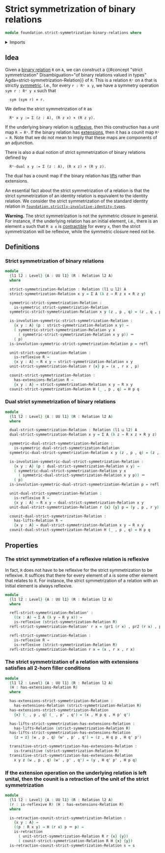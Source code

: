 # Strict symmetrization of binary relations

```agda
module foundation.strict-symmetrization-binary-relations where
```

<details><summary>Imports</summary>

```agda
open import foundation.binary-relations
open import foundation.binary-relations-with-extensions
open import foundation.binary-relations-with-lifts
open import foundation.dependent-pair-types
open import foundation.universe-levels

open import foundation-core.cartesian-product-types
open import foundation-core.identity-types
open import foundation-core.retractions
```

</details>

## Idea

Given a [binary relation](foundation.binary-relations.md) `R` on `A`, we can
construct a
{{#concept "strict symmetrization" Disambiguation="of binary relations valued in types" Agda=strict-symmetrization-Relation}}
of `R`. This is a relation `Rˢ` on `A` that is strictly
[symmetric](foundation.symmetric-binary-relations.md). I.e., for every
`r : Rˢ x y`, we have a symmetry operation `sym r : Rˢ y x` such that

```text
  sym (sym r) ≐ r.
```

We define the strict symmetrization of `R` as

```text
  Rˢ x y := Σ (z : A), (R z x) × (R z y).
```

If the underlying binary relation is
[reflexive](foundation.reflexive-relations.md), then this construction has a
unit map `R → Rˢ`. If the binary relation has
[extensions](foundation.binary-relations-with-extensions.md), then it has a
counit map `Rˢ → R`. Note that we do not mean to imply that these maps are
components of an adjunction.

There is also a dual notion of strict symmetrization of binary relations defined
by

```text
  Rˢ-dual x y := Σ (z : A), (R x z) × (R y z).
```

The dual has a counit map if the binary relation has
[lifts](foundation.binary-relations-with-lifts.md) rather than extensions.

An essential fact about the strict symmetrization of a relation is that the
strict symmetrization of an identity relation is equivalent to the identity
relation. We consider the strict symmetrization of the standard identity
relation in
[`foundation.strictly-involutive-identity-types`](foundation.strictly-involutive-identity-types.md).

**Warning.** The strict symmetrization is not the symmetric closure in general.
For instance, if the underlying relation has an initial element, i.e., there is
an element `a` such that `R a x` is
[contractible](foundation-core.contractible-types.md) for every `x`, then the
strict symmetrization will be reflexive, while the symmetric closure need not
be.

## Definitions

### Strict symmetrization of binary relations

```agda
module _
  {l1 l2 : Level} {A : UU l1} (R : Relation l2 A)
  where

  strict-symmetrization-Relation : Relation (l1 ⊔ l2) A
  strict-symmetrization-Relation x y = Σ A (λ z → R z x × R z y)

  symmetric-strict-symmetrization-Relation :
    is-symmetric strict-symmetrization-Relation
  symmetric-strict-symmetrization-Relation x y (z , p , q) = (z , q , p)

  is-involution-symmetric-strict-symmetrization-Relation :
    {x y : A} (p : strict-symmetrization-Relation x y) →
    ( symmetric-strict-symmetrization-Relation y x
      ( symmetric-strict-symmetrization-Relation x y p)) ＝
    ( p)
  is-involution-symmetric-strict-symmetrization-Relation p = refl

  unit-strict-symmetrization-Relation :
    is-reflexive R →
    {x y : A} → R x y → strict-symmetrization-Relation x y
  unit-strict-symmetrization-Relation r {x} p = (x , r x , p)

  counit-strict-symmetrization-Relation :
    has-extensions-Relation R →
    {x y : A} → strict-symmetrization-Relation x y → R x y
  counit-strict-symmetrization-Relation H (_ , p , q) = H p q
```

### Dual strict symmetrization of binary relations

```agda
module _
  {l1 l2 : Level} {A : UU l1} (R : Relation l2 A)
  where

  dual-strict-symmetrization-Relation : Relation (l1 ⊔ l2) A
  dual-strict-symmetrization-Relation x y = Σ A (λ z → R x z × R y z)

  symmetric-dual-strict-symmetrization-Relation :
    is-symmetric dual-strict-symmetrization-Relation
  symmetric-dual-strict-symmetrization-Relation x y (z , p , q) = (z , q , p)

  is-involution-symmetric-dual-strict-symmetrization-Relation :
    {x y : A} (p : dual-strict-symmetrization-Relation x y) →
    ( symmetric-dual-strict-symmetrization-Relation y x
      ( symmetric-dual-strict-symmetrization-Relation x y p)) ＝
    ( p)
  is-involution-symmetric-dual-strict-symmetrization-Relation p = refl

  unit-dual-strict-symmetrization-Relation :
    is-reflexive R →
    {x y : A} → R x y → dual-strict-symmetrization-Relation x y
  unit-dual-strict-symmetrization-Relation r {x} {y} p = (y , p , r y)

  counit-dual-strict-symmetrization-Relation :
    has-lifts-Relation R →
    {x y : A} → dual-strict-symmetrization-Relation x y → R x y
  counit-dual-strict-symmetrization-Relation H (_ , p , q) = H p q
```

## Properties

### The strict symmetrization of a reflexive relation is reflexive

In fact, `R` does not have to be reflexive for the strict symmetrization to be
reflexive. It suffices that there for every element of `A` is some other element
that relates to it. For instance, the strict symmetrization of a relation with
an initial element is always reflexive.

```agda
module _
  {l1 l2 : Level} {A : UU l1} (R : Relation l2 A)
  where

  refl-strict-symmetrization-Relation' :
    ((x : A) → Σ A (λ y → R y x)) →
    is-reflexive (strict-symmetrization-Relation R)
  refl-strict-symmetrization-Relation' r x = (pr1 (r x) , pr2 (r x) , pr2 (r x))

  refl-strict-symmetrization-Relation :
    is-reflexive R →
    is-reflexive (strict-symmetrization-Relation R)
  refl-strict-symmetrization-Relation r x = (x , r x , r x)
```

### The strict symmetrization of a relation with extensions satisfies all 2-horn filler conditions

```agda
module _
  {l1 l2 : Level} {A : UU l1} (R : Relation l2 A)
  (H : has-extensions-Relation R)
  where

  has-extensions-strict-symmetrization-Relation :
    has-extensions-Relation (strict-symmetrization-Relation R)
  has-extensions-strict-symmetrization-Relation
    {x} (_ , p , q) (_ , p' , q') = (x , H p q , H p' q')

  has-lifts-strict-symmetrization-has-extensions-Relation :
    has-lifts-Relation (strict-symmetrization-Relation R)
  has-lifts-strict-symmetrization-has-extensions-Relation
    {z = z} (w , p , q) (w' , p' , q') = (z , H q p , H q' p')

  transitive-strict-symmetrization-has-extensions-Relation :
    is-transitive (strict-symmetrization-Relation R)
  transitive-strict-symmetrization-has-extensions-Relation
    x y z (w , p , q) (w' , p' , q') = (y , H q' p' , H p q)
```

### If the extension operation on the underlying relation is left unital, then the counit is a retraction of the unit of the strict symmetrization

```agda
module _
  {l1 l2 : Level} {A : UU l1} (R : Relation l2 A)
  (r : is-reflexive R) (H : has-extensions-Relation R)
  where

  is-retraction-counit-strict-symmetrization-Relation :
    {x y : A} →
    ((p : R x y) → H (r x) p ＝ p) →
    is-retraction
      ( unit-strict-symmetrization-Relation R r {x} {y})
      ( counit-strict-symmetrization-Relation R H {x} {y})
  is-retraction-counit-strict-symmetrization-Relation s = s
```
